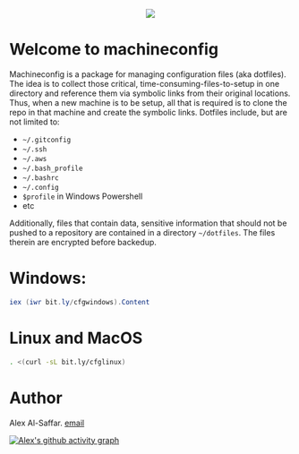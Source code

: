 
<p align="center">

<a href="https://github.com/thisismygitrepo/machineconfig/commits">
<img src="https://img.shields.io/github/commit-activity/m/thisismygitrepo/machineconfig" />
</a>

</p>


# Welcome to machineconfig

Machineconfig is a package for managing configuration files (aka dotfiles). The idea is to collect those critical, time-consuming-files-to-setup in one directory and reference them via symbolic links from their original locations. Thus, when a new machine is to be setup, all that is required is to clone the repo in that machine and create the symbolic links.
Dotfiles include, but are not limited to:
* `~/.gitconfig`
* `~/.ssh`
* `~/.aws`
* `~/.bash_profile`
* `~/.bashrc`
* `~/.config`
* `$profile` in Windows Powershell
* etc


Additionally, files that contain data, sensitive information that should not be pushed to a repository are contained in a directory `~/dotfiles`. The files therein are encrypted before backedup.


# Windows:

```powershell
iex (iwr bit.ly/cfgwindows).Content
```

# Linux and MacOS

```bash
. <(curl -sL bit.ly/cfglinux)
```


# Author
Alex Al-Saffar. [email](mailto:programmer@usa.com)

[![Alex's github activity graph](https://github-readme-activity-graph.vercel.app/graph?username=thisismygitrepo)](https://github.com/ashutosh00710/github-readme-activity-graph)

